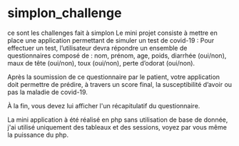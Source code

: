 # simplon_challenge
ce sont les challenges fait à simplon 
Le mini projet consiste à mettre en place une application permettant de simuler un test de covid-19 : 
Pour effectuer un test, l’utilisateur devra répondre un ensemble de questionnaires composé de  : nom, prénom, age, poids, diarrhée (oui/non), maux de tête (oui/non), toux (oui/non), perte d’odorat (oui/non).

Après la soumission de ce questionnaire par le patient, votre application doit permettre de prédire, à travers un score final, la susceptibilité d’avoir ou pas la maladie de covid-19.

À la fin, vous devez lui afficher l'un récapitulatif du questionnaire.

La mini application à été réalisé en php sans utilisation de base de donnée, j'ai utilisé uniquement des tableaux et des sessions, voyez par vous même la puissance du php.

